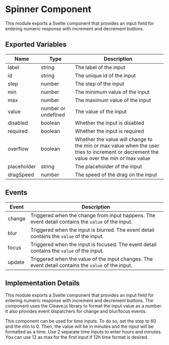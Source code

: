 # Spinner Component

This module exports a Svelte component that provides an input field for entering numeric response with increment and decrement buttons.

## Exported Variables

| Name        | Type                | Description                                                                                                                             |
| ----------- | ------------------- | --------------------------------------------------------------------------------------------------------------------------------------- |
| label       | string              | The label of the input                                                                                                                  |
| id          | string              | The unique id of the input                                                                                                              |
| step        | number              | The step of the input                                                                                                                   |
| min         | number              | The minimum value of the input                                                                                                          |
| max         | number              | The maximum value of the input                                                                                                          |
| value       | number or undefined | The value of the input                                                                                                                  |
| disabled    | boolean             | Whether the input is disabled                                                                                                           |
| required    | boolean             | Whether the input is required                                                                                                           |
| overflow    | boolean             | Whether the value will change to the min or max value when the user tries to increment or decrement the value over the min or max value |
| placeholder | string              | The placeholder of the input                                                                                                            |
| dragSpeed   | number              | The speed of the drag on the input                                                                                                      |

## Events

| Event  | Description                                                                                        |
| ------ | -------------------------------------------------------------------------------------------------- |
| change | Triggered when the change from input happens. The event detail contains the `value` of the input.  |
| blur   | Triggered when the input is blurred. The event detail contains the `value` of the input.           |
| focus  | Triggered when the input is focused. The event detail contains the `value` of the input.           |
| update | Triggered when the value of the input changes. The event detail contains the `value` of the input. |

## Implementation Details

This module exports a Svelte component that provides an input field for entering numeric response with increment and decrement buttons. The component uses the Cleave.js library to format the input value as a number. It also provides event dispatchers for change and blur/focus events.

This component can be used for time inputs. To do so, set the step to 60 and the min to 0. Then, the value will be in minutes and the input will be formatted as a time. Use 2 separate time inputs to enter hours and minutes. You can use 12 as max for the first input if 12h time format is desired.
